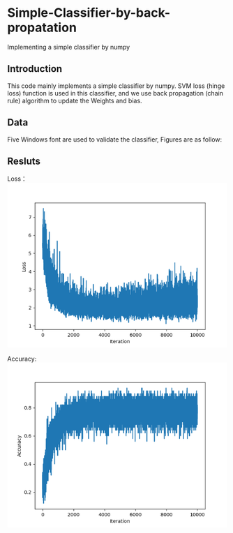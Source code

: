# Simple-Classifier-by-back-propatation
Implementing a simple classifier by numpy
## Introduction
This code mainly implements a simple classifier by numpy. SVM loss (hinge loss) function is used in this classifier, and we use back propagation (chain rule) algorithm to update the Weights and bias. 
## Data
Five Windows font are used to validate the classifier, Figures are as follow:

## Resluts
Loss：
![](https://github.com/MingtaoGuo/Simple-Classifier-by-back-propatation/blob/master/IMAGES/loss.png)

Accuracy:
![](https://github.com/MingtaoGuo/Simple-Classifier-by-back-propatation/blob/master/IMAGES/acc.png)
